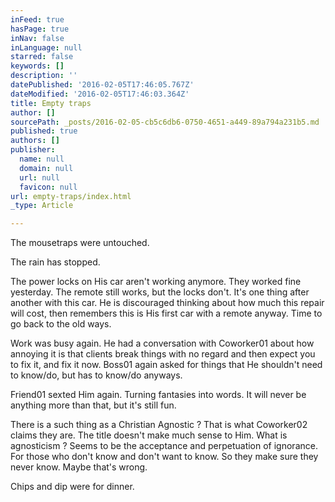 ```yaml
---
inFeed: true
hasPage: true
inNav: false
inLanguage: null
starred: false
keywords: []
description: ''
datePublished: '2016-02-05T17:46:05.767Z'
dateModified: '2016-02-05T17:46:03.364Z'
title: Empty traps
author: []
sourcePath: _posts/2016-02-05-cb5c6db6-0750-4651-a449-89a794a231b5.md
published: true
authors: []
publisher:
  name: null
  domain: null
  url: null
  favicon: null
url: empty-traps/index.html
_type: Article

---
```

The mousetraps were untouched.

The rain has stopped.

The power locks on His car aren't working anymore. They worked fine yesterday. The remote still works, but the locks don't. It's one thing after another with this car. He is discouraged thinking about how much this repair will cost, then remembers this is His first car with a remote anyway. Time to go back to the old ways.

Work was busy again. He had a conversation with Coworker01 about how annoying it is that clients break things with no regard and then expect you to fix it, and fix it now. Boss01 again asked for things that He shouldn't need to know/do, but has to know/do anyways.

Friend01 sexted Him again. Turning fantasies into words. It will never be anything more than that, but it's still fun.

There is a such thing as a Christian Agnostic ? That is what Coworker02 claims they are. The title doesn't make much sense to Him. What is agnosticism ? Seems to be the acceptance and perpetuation of ignorance. For those who don't know and don't want to know. So they make sure they never know. Maybe that's wrong.

Chips and dip were for dinner.